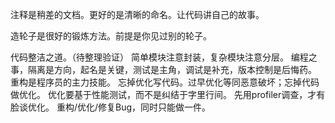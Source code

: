 注释是稍差的文档。更好的是清晰的命名。让代码讲自己的故事。

造轮子是很好的锻炼方法。前提是你见过别的轮子。






代码整洁之道。（待整理验证）
简单模块注意封装，复杂模块注意分层。
编程之事，隔离是方向，起名是关键，测试是主角，调试是补充，版本控制是后悔药。
重构是程序员的主力技能。
忘掉优化写代码。过早优化等同恶意破坏；忘掉代码做优化。
优化要基于性能测试，而不是纠结于字里行间。
先用profiler调查，才有脸谈优化。
重构/优化/修复Bug，同时只能做一件。
